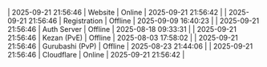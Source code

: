 | 2025-09-21 21:56:46 | Website | Online | 2025-09-21 21:56:42 |
| 2025-09-21 21:56:46 | Registration | Offline | 2025-09-09 16:40:23 |
| 2025-09-21 21:56:46 | Auth Server | Offline | 2025-08-18 09:33:31 |
| 2025-09-21 21:56:46 | Kezan (PvE) | Offline | 2025-08-03 17:58:02 |
| 2025-09-21 21:56:46 | Gurubashi (PvP) | Offline | 2025-08-23 21:44:06 |
| 2025-09-21 21:56:46 | Cloudflare | Online | 2025-09-21 21:56:42 |

